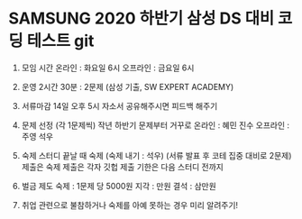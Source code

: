 # SAMSUNG 2020 하반기 삼성 DS 대비 코딩 테스트 git 

1. 모임 시간
온라인 : 화요일 6시 
오프라인 : 금요일 6시

2. 운영
2시간 30분 : 2문제 
(삼성 기출, SW EXPERT ACADEMY)


3. 서류마감 14일 오후 5시
자소서 공유해주시면 피드백 해주기 

4. 문제 선정 (각 1문제씩) 
작년 하반기 문제부터 거꾸로 온라인 : 혜민 진수 오프라인 : 주영 석우

5. 숙제 
스터디 끝날 때 숙제 
(숙제 내기 : 석우)
(서류 발표 후 코테 집중 대비로 2문제)
제출은 숙제 제출은 각자 깃헙
제출 기한은 다음 스터디 전까지

6. 벌금 제도
숙제 : 1문제 당 5000원
지각 : 만원
결석 : 삼만원 

7. 취업 관련으로 불참하거나 숙제를 아예 못하는 경우 미리 알려주기!
